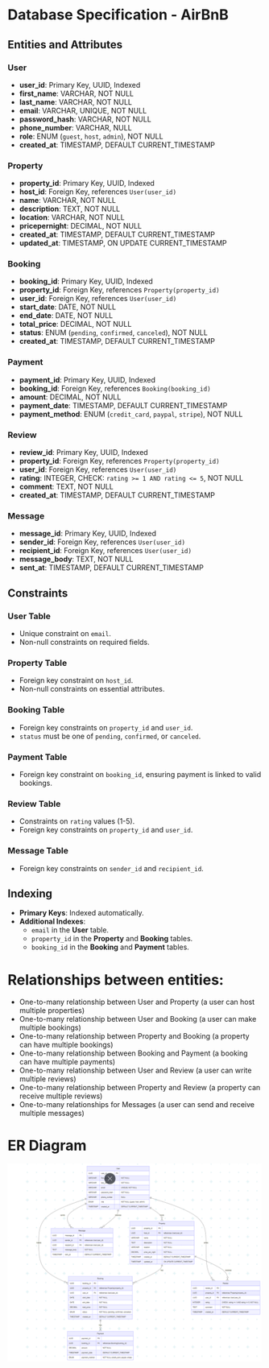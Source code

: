 # Database Specification - AirBnB

## Entities and Attributes

### User
- **user_id**: Primary Key, UUID, Indexed
- **first_name**: VARCHAR, NOT NULL
- **last_name**: VARCHAR, NOT NULL
- **email**: VARCHAR, UNIQUE, NOT NULL
- **password_hash**: VARCHAR, NOT NULL
- **phone_number**: VARCHAR, NULL
- **role**: ENUM (`guest`, `host`, `admin`), NOT NULL
- **created_at**: TIMESTAMP, DEFAULT CURRENT_TIMESTAMP

### Property
- **property_id**: Primary Key, UUID, Indexed
- **host_id**: Foreign Key, references `User(user_id)`
- **name**: VARCHAR, NOT NULL
- **description**: TEXT, NOT NULL
- **location**: VARCHAR, NOT NULL
- **pricepernight**: DECIMAL, NOT NULL
- **created_at**: TIMESTAMP, DEFAULT CURRENT_TIMESTAMP
- **updated_at**: TIMESTAMP, ON UPDATE CURRENT_TIMESTAMP

### Booking
- **booking_id**: Primary Key, UUID, Indexed
- **property_id**: Foreign Key, references `Property(property_id)`
- **user_id**: Foreign Key, references `User(user_id)`
- **start_date**: DATE, NOT NULL
- **end_date**: DATE, NOT NULL
- **total_price**: DECIMAL, NOT NULL
- **status**: ENUM (`pending`, `confirmed`, `canceled`), NOT NULL
- **created_at**: TIMESTAMP, DEFAULT CURRENT_TIMESTAMP

### Payment
- **payment_id**: Primary Key, UUID, Indexed
- **booking_id**: Foreign Key, references `Booking(booking_id)`
- **amount**: DECIMAL, NOT NULL
- **payment_date**: TIMESTAMP, DEFAULT CURRENT_TIMESTAMP
- **payment_method**: ENUM (`credit_card`, `paypal`, `stripe`), NOT NULL

### Review
- **review_id**: Primary Key, UUID, Indexed
- **property_id**: Foreign Key, references `Property(property_id)`
- **user_id**: Foreign Key, references `User(user_id)`
- **rating**: INTEGER, CHECK: `rating >= 1 AND rating <= 5`, NOT NULL
- **comment**: TEXT, NOT NULL
- **created_at**: TIMESTAMP, DEFAULT CURRENT_TIMESTAMP

### Message
- **message_id**: Primary Key, UUID, Indexed
- **sender_id**: Foreign Key, references `User(user_id)`
- **recipient_id**: Foreign Key, references `User(user_id)`
- **message_body**: TEXT, NOT NULL
- **sent_at**: TIMESTAMP, DEFAULT CURRENT_TIMESTAMP

## Constraints

### User Table
- Unique constraint on `email`.
- Non-null constraints on required fields.

### Property Table
- Foreign key constraint on `host_id`.
- Non-null constraints on essential attributes.

### Booking Table
- Foreign key constraints on `property_id` and `user_id`.
- `status` must be one of `pending`, `confirmed`, or `canceled`.

### Payment Table
- Foreign key constraint on `booking_id`, ensuring payment is linked to valid bookings.

### Review Table
- Constraints on `rating` values (1-5).
- Foreign key constraints on `property_id` and `user_id`.

### Message Table
- Foreign key constraints on `sender_id` and `recipient_id`.

## Indexing
- **Primary Keys**: Indexed automatically.
- **Additional Indexes**:
  - `email` in the **User** table.
  - `property_id` in the **Property** and **Booking** tables.
  - `booking_id` in the **Booking** and **Payment** tables.


# Relationships between entities:

- One-to-many relationship between User and Property (a user can host multiple properties)
- One-to-many relationship between User and Booking (a user can make multiple bookings)
- One-to-many relationship between Property and Booking (a property can have multiple bookings)
- One-to-many relationship between Booking and Payment (a booking can have multiple payments)
- One-to-many relationship between User and Review (a user can write multiple reviews)
- One-to-many relationship between Property and Review (a property can receive multiple reviews)
- One-to-many relationships for Messages (a user can send and receive multiple messages)

# ER Diagram
![AirBnB Database Schema](Images/airbnb-schema.png)